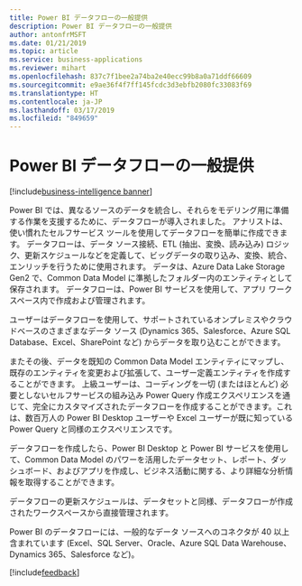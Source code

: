 ```yaml
---
title: Power BI データフローの一般提供
description: Power BI データフローの一般提供
author: antonfrMSFT
ms.date: 01/21/2019
ms.topic: article
ms.service: business-applications
ms.reviewer: mihart
ms.openlocfilehash: 837c7f1bee2a74ba2e40ecc99b8a0a71ddf66609
ms.sourcegitcommit: e9ae36f4f7ff145fcdc3d3ebfb2080fc33083f69
ms.translationtype: HT
ms.contentlocale: ja-JP
ms.lasthandoff: 03/17/2019
ms.locfileid: "849659"
---
```

# <a name="general-availability-of-power-bi-dataflows"></a>Power BI データフローの一般提供
[!include[business-intelligence banner](../../../includes/business-intelligence.md)]


Power BI では、異なるソースのデータを統合し、それらをモデリング用に準備する作業を支援するために、データフローが導入されました。 アナリストは、使い慣れたセルフサービス ツールを使用してデータフローを簡単に作成できます。 データフローは、データ ソース接続、ETL (抽出、変換、読み込み) ロジック、更新スケジュールなどを定義して、ビッグデータの取り込み、変換、統合、エンリッチを行うために使用されます。 データは、Azure Data Lake Storage Gen2 で、Common Data Model に準拠したフォルダー内のエンティティとして保存されます。 データフローは、Power BI サービスを使用して、アプリ ワークスペース内で作成および管理されます。   

ユーザーはデータフローを使用して、サポートされているオンプレミスやクラウドベースのさまざまなデータ ソース (Dynamics 365、Salesforce、Azure SQL Database、Excel、SharePoint など) からデータを取り込むことができます。

またその後、データを既知の Common Data Model エンティティにマップし、既存のエンティティを変更および拡張して、ユーザー定義エンティティを作成することができます。 上級ユーザーは、コーディングを一切 (またはほとんど) 必要としないセルフサービスの組み込み Power Query 作成エクスペリエンスを通じて、完全にカスタマイズされたデータフローを作成することができます。これは、数百万人の Power BI Desktop ユーザーや Excel ユーザーが既に知っている Power Query と同様のエクスペリエンスです。  

データフローを作成したら、Power BI Desktop と Power BI サービスを使用して、Common Data Model のパワーを活用したデータセット、レポート、ダッシュボード、およびアプリを作成し、ビジネス活動に関する、より詳細な分析情報を取得することができます。 

データフローの更新スケジュールは、データセットと同様、データフローが作成されたワークスペースから直接管理されます。 

Power BI のデータフローには、一般的なデータ ソースへのコネクタが 40 以上含まれています (Excel、SQL Server、Oracle、Azure SQL Data Warehouse、Dynamics 365、Salesforce など)。 

[!include[feedback](../../includes/service-feedback.md)]